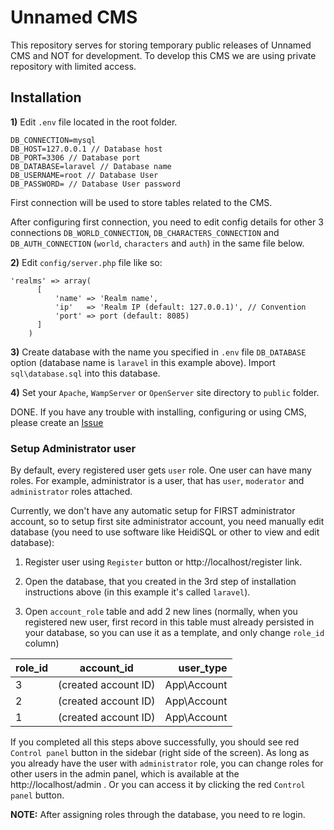 # Unnamed CMS
This repository serves for storing temporary public releases of Unnamed CMS and NOT for development. To develop this CMS we are using private repository with limited access.  
## Installation
**1)** Edit ```.env``` file located in the root folder.
```
DB_CONNECTION=mysql
DB_HOST=127.0.0.1 // Database host
DB_PORT=3306 // Database port 
DB_DATABASE=laravel // Database name
DB_USERNAME=root // Database User
DB_PASSWORD= // Database User password
```
First connection will be used to store tables related to the CMS. 

After configuring first connection, you need to edit config details for other 3 connections ```DB_WORLD_CONNECTION```, ```DB_CHARACTERS_CONNECTION``` and ```DB_AUTH_CONNECTION```  (```world```, ```characters``` and ```auth```) in the same file below.

**2)** Edit ```config/server.php``` file like so:
```
'realms' => array(
      [
          'name' => 'Realm name',
          'ip'   => 'Realm IP (default: 127.0.0.1)', // Convention
          'port' => port (default: 8085)
      ]
    )
```
**3)** Create database with the name you specified in ```.env``` file ```DB_DATABASE``` option (database name is ```laravel``` in this example above). Import ```sql\database.sql``` into this database.

**4)** Set your ```Apache```, ```WampServer``` or ```OpenServer``` site directory to ```public``` folder.

DONE. If you have any trouble with installing, configuring or using CMS, please create an [Issue](https://github.com/WoWTech/unnamed-cms-releases/issues/new)

### Setup Administrator user
By default, every registered user gets ```user``` role. One user can have many roles. For example, administrator is a user, that has ```user```, ```moderator``` and ```administrator``` roles attached. 

Currently, we don't have any automatic setup for FIRST administrator account, so to setup first site administrator account, you need manually edit database (you need to use software like HeidiSQL or other to view and edit database):

1) Register user using ```Register``` button or http://localhost/register link.

2) Open the database, that you created in the 3rd step of installation instructions above (in this example it's called ```laravel```).

3) Open ```account_role``` table and add 2 new lines (normally, when you registered new user, first record in this table must already persisted in your database, so you can use it as a template, and only change ```role_id``` column)

| role_id       | account_id           | user_type   |
| ------------- |:--------------------:| -----------:|
| 3             | (created account ID) | App\Account |
| 2             | (created account ID) | App\Account |
| 1             | (created account ID) | App\Account |

If you completed all this steps above successfully, you should see red ```Control panel``` button in the sidebar (right side of the screen). As long as you already have the user with ```administrator``` role, you can change roles for other users in the admin panel, which is available at the http://localhost/admin . Or you can access it by clicking the red ```Control panel``` button.

**NOTE:** After assigning roles through the database, you need to re login.
